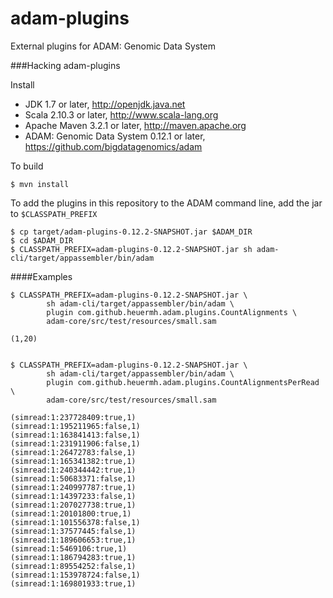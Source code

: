 adam-plugins
============

External plugins for ADAM: Genomic Data System


###Hacking adam-plugins

Install

 * JDK 1.7 or later, http://openjdk.java.net
 * Scala 2.10.3 or later, http://www.scala-lang.org
 * Apache Maven 3.2.1 or later, http://maven.apache.org
 * ADAM: Genomic Data System 0.12.1 or later, https://github.com/bigdatagenomics/adam


To build

    $ mvn install


To add the plugins in this repository to the ADAM command line, add the jar to ```$CLASSPATH_PREFIX```

    $ cp target/adam-plugins-0.12.2-SNAPSHOT.jar $ADAM_DIR
    $ cd $ADAM_DIR
    $ CLASSPATH_PREFIX=adam-plugins-0.12.2-SNAPSHOT.jar sh adam-cli/target/appassembler/bin/adam


####Examples

    $ CLASSPATH_PREFIX=adam-plugins-0.12.2-SNAPSHOT.jar \
            sh adam-cli/target/appassembler/bin/adam \
            plugin com.github.heuermh.adam.plugins.CountAlignments \
            adam-core/src/test/resources/small.sam
     
    (1,20)


    $ CLASSPATH_PREFIX=adam-plugins-0.12.2-SNAPSHOT.jar \
            sh adam-cli/target/appassembler/bin/adam \
            plugin com.github.heuermh.adam.plugins.CountAlignmentsPerRead \
            adam-core/src/test/resources/small.sam
     
    (simread:1:237728409:true,1)
    (simread:1:195211965:false,1)
    (simread:1:163841413:false,1)
    (simread:1:231911906:false,1)
    (simread:1:26472783:false,1)
    (simread:1:165341382:true,1)
    (simread:1:240344442:true,1)
    (simread:1:50683371:false,1)
    (simread:1:240997787:true,1)
    (simread:1:14397233:false,1)
    (simread:1:207027738:true,1)
    (simread:1:20101800:true,1)
    (simread:1:101556378:false,1)
    (simread:1:37577445:false,1)
    (simread:1:189606653:true,1)
    (simread:1:5469106:true,1)
    (simread:1:186794283:true,1)
    (simread:1:89554252:false,1)
    (simread:1:153978724:false,1)
    (simread:1:169801933:true,1)
